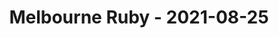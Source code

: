 ---
layout: post
title: Melbourne Ruby - 2021-08-25
datetime: '2021-08-25T04:00:00-04:00'
name: Melbourne Ruby
external_url: https://www.meetup.com/Ruby-On-Rails-Oceania-Melbourne/events/268079362/
online_event: true
year_month: 2021-08
---
